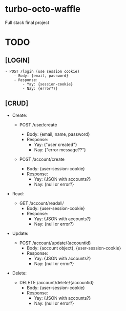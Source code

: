 # turbo-octo-waffle
Full stack final project


# TODO
## [LOGIN]
	- POST /login (use session cookie)
		- Body: {email, password}	
		- Response: 	
            - Yay: {session-cookie} 
			- Nay: {error??}

## [CRUD]
- Create:
	 - POST /user/create
	    - Body: {email, name, password}
		- Response: 	
            - Yay: {"user created"} 
		    - Nay: {"error message??"}

    -	POST /account/create
		- Body: {user-session-cookie}
		- Response: 	
            - Yay: {JSON with accounts?} 
			- Nay: {null or error?}

- Read:
	- GET /account/readall/
		- Body: {user-session-cookie}
		- Response: 	
            - Yay: {JSON with accounts?} 
			- Nay: {null or error?}
- Update:
	- POST /account/update/{accountid}
		- Body: {account object}, {user-session-cookie}
		- Response: 	
            - Yay: {JSON with accounts?} 
			- Nay: {null or error?}

- Delete:
	- DELETE /account/delete/{accountid}
		- Body: {user-session-cookie}
		- Response: 	
            - Yay: {JSON with accounts?} 
			- Nay: {null or error?}


